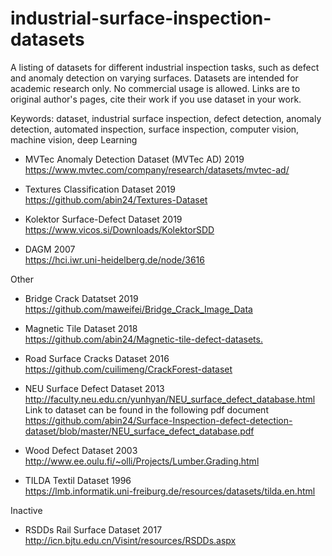 # industrial-surface-inspection-datasets
A listing of datasets for different industrial inspection tasks, such as defect and anomaly detection on varying surfaces.
Datasets are intended for academic research only. No commercial usage is allowed. Links are to original author's pages, cite their work if you use dataset in your work.

Keywords: dataset, industrial surface inspection, defect detection, anomaly detection,
automated inspection, surface inspection, computer vision, machine vision, deep Learning


* MVTec Anomaly Detection Dataset (MVTec AD) 2019<br />
https://www.mvtec.com/company/research/datasets/mvtec-ad/

* Textures Classification Dataset 2019<br />
https://github.com/abin24/Textures-Dataset

* Kolektor Surface-Defect Dataset 2019<br />
https://www.vicos.si/Downloads/KolektorSDD

* DAGM 2007<br />
https://hci.iwr.uni-heidelberg.de/node/3616


Other 


* Bridge Crack Datatset 2019<br />
https://github.com/maweifei/Bridge_Crack_Image_Data

* Magnetic Tile Dataset 2018<br />
<https://github.com/abin24/Magnetic-tile-defect-datasets.>

* Road Surface Cracks Dataset 2016<br />
https://github.com/cuilimeng/CrackForest-dataset

* NEU Surface Defect Dataset 2013<br />
http://faculty.neu.edu.cn/yunhyan/NEU_surface_defect_database.html<br />
Link to dataset can be found in the following pdf document<br />
https://github.com/abin24/Surface-Inspection-defect-detection-dataset/blob/master/NEU_surface_defect_database.pdf

* Wood Defect Dataset 2003<br />
http://www.ee.oulu.fi/~olli/Projects/Lumber.Grading.html

* TILDA Textil Dataset 1996<br />
https://lmb.informatik.uni-freiburg.de/resources/datasets/tilda.en.html



Inactive


* RSDDs Rail Surface Dataset 2017<br />
http://icn.bjtu.edu.cn/Visint/resources/RSDDs.aspx


